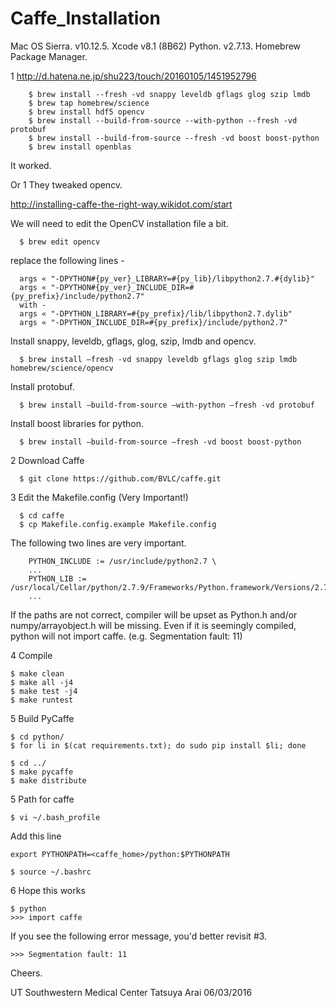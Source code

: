 # Caffe_Installation
Mac OS Sierra. v10.12.5.
Xcode v8.1 (8B62)
Python. v2.7.13.
Homebrew Package Manager.

1
http://d.hatena.ne.jp/shu223/touch/20160105/1451952796
```{r, engine='bash', code_block_name}
    $ brew install --fresh -vd snappy leveldb gflags glog szip lmdb
    $ brew tap homebrew/science
    $ brew install hdf5 opencv
    $ brew install --build-from-source --with-python --fresh -vd protobuf
    $ brew install --build-from-source --fresh -vd boost boost-python
    $ brew install openblas
```
It worked. 
  
Or 1 They tweaked opencv.

http://installing-caffe-the-right-way.wikidot.com/start

We will need to edit the OpenCV installation file a bit.
```{r, engine='bash', code_block_name}
  $ brew edit opencv
```
replace the following lines -
```{r, engine='bash', code_block_name}
  args « "-DPYTHON#{py_ver}_LIBRARY=#{py_lib}/libpython2.7.#{dylib}"
  args « "-DPYTHON#{py_ver}_INCLUDE_DIR=#{py_prefix}/include/python2.7"
  with -
  args « "-DPYTHON_LIBRARY=#{py_prefix}/lib/libpython2.7.dylib"
  args « "-DPYTHON_INCLUDE_DIR=#{py_prefix}/include/python2.7"
```
Install snappy, leveldb, gflags, glog, szip, lmdb and opencv.
```{r, engine='bash', code_block_name}
  $ brew install —fresh -vd snappy leveldb gflags glog szip lmdb homebrew/science/opencv
```
Install protobuf.
```{r, engine='bash', code_block_name}
  $ brew install —build-from-source —with-python —fresh -vd protobuf
```
Install boost libraries for python.
```{r, engine='bash', code_block_name}
  $ brew install —build-from-source —fresh -vd boost boost-python
```

2 Download Caffe
```{r, engine='bash', code_block_name}
  $ git clone https://github.com/BVLC/caffe.git
```

3 Edit the Makefile.config (Very Important!)
```{r, engine='bash', code_block_name}
  $ cd caffe
  $ cp Makefile.config.example Makefile.config
```
The following two lines are very important. 
```{r, engine='bash', code_block_name}
    PYTHON_INCLUDE := /usr/include/python2.7 \
    ...
    PYTHON_LIB := /usr/local/Cellar/python/2.7.9/Frameworks/Python.framework/Versions/2.7/lib/
    ...
```
If the paths are not correct, compiler will be upset as Python.h and/or numpy/arrayobject.h will be missing. 
Even if it is seemingly compiled, python will not import caffe. (e.g. Segmentation fault: 11)

4 Compile
```{r, engine='bash', code_block_name}
$ make clean
$ make all -j4
$ make test -j4
$ make runtest
```
5 Build PyCaffe
```{r, engine='bash', code_block_name}
$ cd python/
$ for li in $(cat requirements.txt); do sudo pip install $li; done 
```
```{r, engine='bash', code_block_name}
$ cd ../
$ make pycaffe
$ make distribute
```
5 Path for caffe
```{r, engine='bash', code_block_name}
$ vi ~/.bash_profile
```
Add this line
```
export PYTHONPATH=<caffe_home>/python:$PYTHONPATH
```
```{r, engine='bash', code_block_name}
$ source ~/.bashrc
```
6 Hope this works
```{r, engine='bash', code_block_name}
$ python 
>>> import caffe
```
If you see the following error message, you'd better revisit #3. 
```{r, engine='bash', code_block_name}
>>> Segmentation fault: 11
```

Cheers. 

UT Southwestern Medical Center
Tatsuya Arai
06/03/2016






